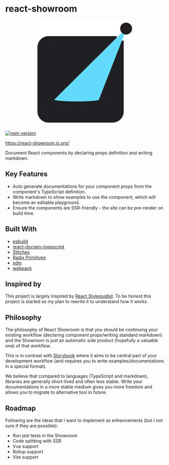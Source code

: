 # react-showroom

<div style="text-align:center;">
    
![React Showroom](docs/assets/react-showroom.png)

</div>

[![npm version](https://badge.fury.io/js/react-showroom.svg)](https://badge.fury.io/js/react-showroom)

https://react-showroom.js.org/

Document React components by declaring props definition and writing markdown.

## Key Features

- Auto generate documentations for your component props from the component's TypeScript definition.
- Write markdown to show examples to use the component, which will become an editable playground.
- Ensure the components are SSR-friendly - the site can be pre-render on build time.

## Built With

- [esbuild](https://esbuild.github.io/)
- [react-docgen-typescript](https://www.npmjs.com/package/react-docgen-typescript)
- [Stitches](https://stitches.dev/)
- [Radix Primitives](https://www.radix-ui.com/)
- [xdm](https://github.com/wooorm/xdm)
- [webpack](https://webpack.js.org/)

## Inspired by

This project is largely inspired by [React Styleguidist](https://react-styleguidist.js.org/). To be honest this project is started as my plan to rewrite it to understand how it works.

## Philosophy

The philosophy of React Showroom is that you should be continuing your existing workflow (declaring component props/writing standard markdown) and the Showroom is just an automatic side product (hopefully a valuable one) of that workflow.

This is in contrast with [Storybook](https://storybook.js.org/) where it aims to be central part of your development workflow (and requires you to write examples/documentations in a special format).

We believe that compared to languages (TypeScript and markdown), libraries are generally short-lived and often less stable. Write your documentations in a more stable medium gives you more freedom and allows you to migrate to alternative tool in future.

## Roadmap

Following are the ideas that I want to implement as enhancements (but I not sure if they are possible):

- Run jest tests in the Showroom
- Code splitting with SSR
- Vue support
- Rollup support
- Vite support
